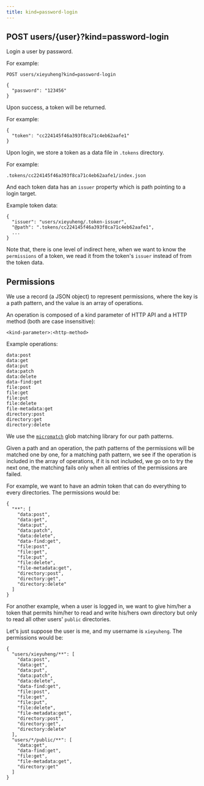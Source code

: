 ```yaml
---
title: kind=password-login
---
```


## POST users/{user}?kind=password-login

Login a user by password.

For example:

```
POST users/xieyuheng?kind=password-login

{
  "password": "123456"
}
```

Upon success, a token will be returned.

For example:

```
{
  "token": "cc224145f46a393f8ca71c4eb62aafe1"
}
```

Upon login, we store a token as a data file in `.tokens` directory.

For example:

```
.tokens/cc224145f46a393f8ca71c4eb62aafe1/index.json
```

And each token data has an `issuer` property
which is path pointing to a login target.

Example token data:

```
{
  "issuer": "users/xieyuheng/.token-issuer",
  "@path": ".tokens/cc224145f46a393f8ca71c4eb62aafe1",
  ...
}
```

Note that, there is one level of indirect here,
when we want to know the `permissions` of a token,
we read it from the token's `issuer` instead of from the token data.

## Permissions

We use a record (a JSON object) to represent permissions,
where the key is a path pattern, and the value is an array of operations.

An operation is composed of
a kind parameter of HTTP API
and a HTTP method
(both are case insensitive):

```
<kind-parameter>:<http-method>
```

Example operations:

```
data:post
data:get
data:put
data:patch
data:delete
data-find:get
file:post
file:get
file:put
file:delete
file-metadata:get
directory:post
directory:get
directory:delete
```

We use the [`micromatch`](https://github.com/micromatch/micromatch)
glob matching library for our path patterns.

Given a path and an operation, the path patterns of the permissions
will be matched one by one, for a matching path pattern,
we see if the operation is included in the array of operations,
if it is not included, we go on to try the next one,
the matching fails only when all entries of the permissions are failed.

For example, we want to have an admin token
that can do everything to every directories.
The permissions would be:

```
{
  "**": [
    "data:post",
    "data:get",
    "data:put",
    "data:patch",
    "data:delete",
    "data-find:get",
    "file:post",
    "file:get",
    "file:put",
    "file:delete",
    "file-metadata:get",
    "directory:post",
    "directory:get",
    "directory:delete"
  ]
}
```

For another example, when a user is logged in,
we want to give him/her a token
that permits him/her to read and write his/hers own directory
but only to read all other users' `public` directories.

Let's just suppose the user is me, and my username is `xieyuheng`.
The permissions would be:

```
{
  "users/xieyuheng/**": [
    "data:post",
    "data:get",
    "data:put",
    "data:patch",
    "data:delete",
    "data-find:get",
    "file:post",
    "file:get",
    "file:put",
    "file:delete",
    "file-metadata:get",
    "directory:post",
    "directory:get",
    "directory:delete"
  ],
  "users/*/public/**": [
    "data:get",
    "data-find:get",
    "file:get",
    "file-metadata:get",
    "directory:get"
  ]
}
```
